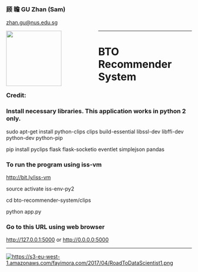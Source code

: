 ### 顾 瞻 GU Zhan (Sam)

zhan.gu@nus.edu.sg

<img src="https://media.licdn.com/mpr/mpr/shrinknp_200_200/p/5/005/082/25a/083eb2e.jpg"
     style="float: left; margin-right: 100px;" width="150" />

---

# BTO Recommender System

### Credit:


### Install necessary libraries. This application works in python 2 only.

sudo apt-get install python-clips clips build-essential libssl-dev libffi-dev python-dev python-pip

pip install pyclips flask flask-socketio eventlet simplejson pandas

### To run the program using iss-vm

http://bit.ly/iss-vm

source activate iss-env-py2

cd bto-recommender-system/clips

python app.py

### Go to this URL using web browser
http://127.0.0.1:5000 or http://0.0.0.0:5000

---

<img src="https://s3-eu-west-1.amazonaws.com/fayimora.com/2017/04/RoadToDataScientist1.png"
     style="float: left; margin-right: 0px;" />

https://s3-eu-west-1.amazonaws.com/fayimora.com/2017/04/RoadToDataScientist1.png

